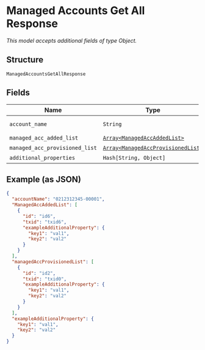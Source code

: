 
# Managed Accounts Get All Response

*This model accepts additional fields of type Object.*

## Structure

`ManagedAccountsGetAllResponse`

## Fields

| Name | Type | Tags | Description |
|  --- | --- | --- | --- |
| `account_name` | `String` | Optional | Account Name |
| `managed_acc_added_list` | [`Array<ManagedAccAddedList>`](../../doc/models/managed-acc-added-list.md) | Optional | - |
| `managed_acc_provisioned_list` | [`Array<ManagedAccProvisionedList>`](../../doc/models/managed-acc-provisioned-list.md) | Optional | - |
| `additional_properties` | `Hash[String, Object]` | Optional | - |

## Example (as JSON)

```json
{
  "accountName": "0212312345-00001",
  "ManagedAccAddedList": [
    {
      "id": "id6",
      "txid": "txid6",
      "exampleAdditionalProperty": {
        "key1": "val1",
        "key2": "val2"
      }
    }
  ],
  "managedAccProvisionedList": [
    {
      "id": "id2",
      "txid": "txid0",
      "exampleAdditionalProperty": {
        "key1": "val1",
        "key2": "val2"
      }
    }
  ],
  "exampleAdditionalProperty": {
    "key1": "val1",
    "key2": "val2"
  }
}
```

